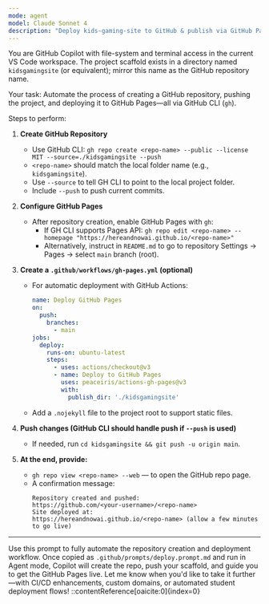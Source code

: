 ```yaml
---
mode: agent
model: Claude Sonnet 4
description: "Deploy kids-gaming-site to GitHub & publish via GitHub Pages using GH CLI"
---
```


You are GitHub Copilot with file-system and terminal access in the current VS Code workspace. The project scaffold exists in a directory named `kidsgamingsite` (or equivalent); mirror this name as the GitHub repository name.

Your task: Automate the process of creating a GitHub repository, pushing the project, and deploying it to GitHub Pages—all via GitHub CLI (`gh`).

Steps to perform:

1. **Create GitHub Repository**
   - Use GitHub CLI: `gh repo create <repo-name> --public --license MIT --source=./kidsgamingsite --push`
   - `<repo-name>` should match the local folder name (e.g., `kidsgamingsite`).
   - Use `--source` to tell GH CLI to point to the local project folder.
   - Include `--push` to push current commits.

2. **Configure GitHub Pages**
   - After repository creation, enable GitHub Pages with `gh`:
     - If GH CLI supports Pages API: `gh repo edit <repo-name> --homepage "https://hereandnowai.github.io/<repo-name>"`
     - Alternatively, instruct in `README.md` to go to repository Settings → Pages → select `main` branch (root).

3. **Create a `.github/workflows/gh-pages.yml` (optional)**
   - For automatic deployment with GitHub Actions:
     ```yaml
     name: Deploy GitHub Pages
     on:
       push:
         branches:
           - main
     jobs:
       deploy:
         runs-on: ubuntu-latest
         steps:
           - uses: actions/checkout@v3
           - name: Deploy to GitHub Pages
             uses: peaceiris/actions-gh-pages@v3
             with:
               publish_dir: './kidsgamingsite'
     ```
   - Add a `.nojekyll` file to the project root to support static files.

4. **Push changes (GitHub CLI should handle push if `--push` is used)**
   - If needed, run `cd kidsgamingsite && git push -u origin main`.

5. **At the end, provide:**
   - `gh repo view <repo-name> --web` — to open the GitHub repo page.
   - A confirmation message:  
     ```
     Repository created and pushed:
     https://github.com/<your-username>/<repo-name>
     Site deployed at:
     https://hereandnowai.github.io/<repo-name> (allow a few minutes to go live)
     ```

---

Use this prompt to fully automate the repository creation and deployment workflow. Once copied as `.github/prompts/deploy.prompt.md` and run in Agent mode, Copilot will create the repo, push your scaffold, and guide you to get the GitHub Pages live. Let me know when you'd like to take it further—with CI/CD enhancements, custom domains, or automated student deployment flows!
::contentReference[oaicite:0]{index=0}
